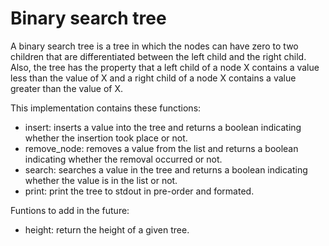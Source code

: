# Binary search tree

A binary search tree is a tree in which the nodes can have zero to two children that are differentiated between the left child and the right child. Also, the tree has the property that a left child of a node X contains a value less than the value of X and a right child of a node X contains a value greater than the value of X.  

This implementation contains these functions:

- insert: inserts a value into the tree and returns a boolean indicating whether the insertion took place or not.
- remove_node: removes a value from the list and returns a boolean indicating whether the removal occurred or not.
- search: searches a value in the tree and returns a boolean indicating whether the value is in the list or not.
- print: print the tree to stdout in pre-order and formated.

Funtions to add in the future:

- height: return the height of a given tree.
